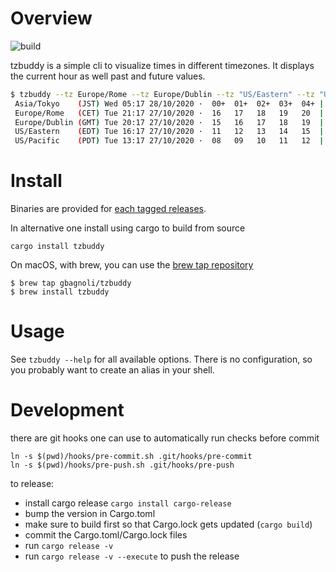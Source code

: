 Overview
=========

![build](https://github.com/gbagnoli/tzbuddy.rs/workflows/build/badge.svg)

tzbuddy is a simple cli to visualize times in different timezones.
It displays the current hour as well past and future values.

```bash
$ tzbuddy --tz Europe/Rome --tz Europe/Dublin --tz "US/Eastern" --tz "US/Pacific" --tz "Asia/Tokyo"
 Asia/Tokyo    (JST) Wed 05:17 28/10/2020 ·  00+  01+  02+  03+  04+ | 05+|  06+  07+  08+  09+  10+  11+
 Europe/Rome   (CET) Tue 21:17 27/10/2020 ·  16   17   18   19   20  | 21 |  22   23   00+  01+  02+  03+
 Europe/Dublin (GMT) Tue 20:17 27/10/2020 ·  15   16   17   18   19  | 20 |  21   22   23   00+  01+  02+
 US/Eastern    (EDT) Tue 16:17 27/10/2020 ·  11   12   13   14   15  | 16 |  17   18   19   20   21   22
 US/Pacific    (PDT) Tue 13:17 27/10/2020 ·  08   09   10   11   12  | 13 |  14   15   16   17   18   19
```

Install
========

Binaries are provided for [each tagged
releases](https://github.com/gbagnoli/tzbuddy.rs/releases).

In alternative one install using cargo to build from source

```
cargo install tzbuddy
```

On macOS, with brew, you can use the [brew tap
repository](https://github.com/gbagnoli/homebrew-tzbuddy)

```
$ brew tap gbagnoli/tzbuddy
$ brew install tzbuddy
```

Usage
=======

See `tzbuddy --help` for all available options. There is no configuration, so
you probably want to create an alias in your shell.

Development
===========

there are git hooks one can use to automatically run checks before commit

```
ln -s $(pwd)/hooks/pre-commit.sh .git/hooks/pre-commit
ln -s $(pwd)/hooks/pre-push.sh .git/hooks/pre-push
```

to release:

* install cargo release `cargo install cargo-release`
* bump the version in Cargo.toml
* make sure to build first so that Cargo.lock gets updated (`cargo build`)
* commit the Cargo.toml/Cargo.lock files
* run `cargo release -v`
* run `cargo release -v --execute` to push the release
